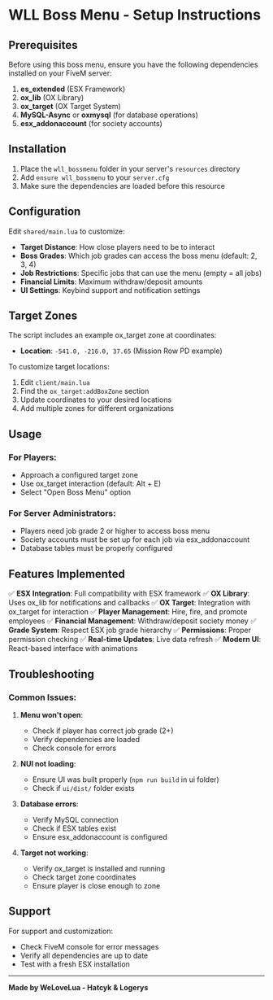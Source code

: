 # WLL Boss Menu - Setup Instructions

## Prerequisites

Before using this boss menu, ensure you have the following dependencies installed on your FiveM server:

1. **es_extended** (ESX Framework)
2. **ox_lib** (OX Library)
3. **ox_target** (OX Target System)
4. **MySQL-Async** or **oxmysql** (for database operations)
5. **esx_addonaccount** (for society accounts)

## Installation

1. Place the `wll_bossmenu` folder in your server's `resources` directory
2. Add `ensure wll_bossmenu` to your `server.cfg`
3. Make sure the dependencies are loaded before this resource

## Configuration

Edit `shared/main.lua` to customize:

- **Target Distance**: How close players need to be to interact
- **Boss Grades**: Which job grades can access the boss menu (default: 2, 3, 4)
- **Job Restrictions**: Specific jobs that can use the menu (empty = all jobs)
- **Financial Limits**: Maximum withdraw/deposit amounts
- **UI Settings**: Keybind support and notification settings

## Target Zones

The script includes an example ox_target zone at coordinates:
- **Location**: `-541.0, -216.0, 37.65` (Mission Row PD example)

To customize target locations:

1. Edit `client/main.lua`
2. Find the `ox_target:addBoxZone` section
3. Update coordinates to your desired locations
4. Add multiple zones for different organizations

## Usage

### For Players:
- Approach a configured target zone
- Use ox_target interaction (default: Alt + E)
- Select "Open Boss Menu" option

### For Server Administrators:
- Players need job grade 2 or higher to access boss menu
- Society accounts must be set up for each job via esx_addonaccount
- Database tables must be properly configured

## Features Implemented

✅ **ESX Integration**: Full compatibility with ESX framework
✅ **OX Library**: Uses ox_lib for notifications and callbacks
✅ **OX Target**: Integration with ox_target for interaction
✅ **Player Management**: Hire, fire, and promote employees
✅ **Financial Management**: Withdraw/deposit society money
✅ **Grade System**: Respect ESX job grade hierarchy
✅ **Permissions**: Proper permission checking
✅ **Real-time Updates**: Live data refresh
✅ **Modern UI**: React-based interface with animations

## Troubleshooting

### Common Issues:

1. **Menu won't open**:
   - Check if player has correct job grade (2+)
   - Verify dependencies are loaded
   - Check console for errors

2. **NUI not loading**:
   - Ensure UI was built properly (`npm run build` in ui folder)
   - Check if `ui/dist/` folder exists

3. **Database errors**:
   - Verify MySQL connection
   - Check if ESX tables exist
   - Ensure esx_addonaccount is configured

4. **Target not working**:
   - Verify ox_target is installed and running
   - Check target zone coordinates
   - Ensure player is close enough to zone

## Support

For support and customization:
- Check FiveM console for error messages
- Verify all dependencies are up to date
- Test with a fresh ESX installation

---

**Made by WeLoveLua - Hatcyk & Logerys**